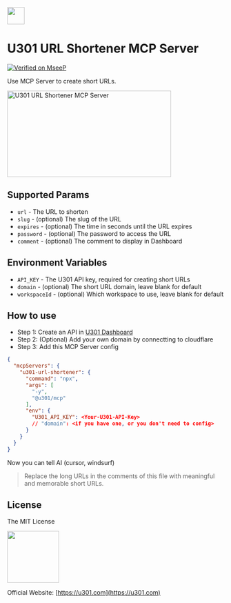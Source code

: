 
<img src="https://u301.com/app.svg" style="width: 40px; height: 40px;" />

# U301 URL Shortener MCP Server

[![Verified on MseeP](https://mseep.ai/badge.svg)](https://mseep.ai/app/de61379b-1f01-4f6f-8690-8456ec0e0d9b)

Use MCP Server to create short URLs.

<img width="380" height="200" src="https://glama.ai/mcp/servers/@tealight-uk/u301-mcp/badge" alt="U301 URL Shortener MCP Server" />

## Supported Params
* `url` - The URL to shorten
* `slug` - (optional) The slug of the URL
* `expires` - (optional) The time in seconds until the URL expires
* `password` - (optional) The password to access the URL
* `comment` - (optional) The comment to display in Dashboard

## Environment Variables
* `API_KEY` - The U301 API key, required for creating short URLs
* `domain` - (optional) The short URL domain, leave blank for default
* `workspaceId` - (optional) Which workspace to use, leave blank for default

## How to use
- Step 1: Create an API in [U301 Dashboard](https://u301.com)
- Step 2: (Optional) Add your own domain by connectting to cloudflare
- Step 3: Add this MCP Server config

```json
{
  "mcpServers": {
    "u301-url-shortener": {
      "command": "npx",
      "args": [
        "-y",
        "@u301/mcp"
      ],
      "env": {
        "U301_API_KEY": <Your-U301-API-Key>
        // "domain": <if you have one, or you don't need to config>
      }
    }
  }
}
```
Now you can tell AI (cursor, windsurf)

> Replace the long URLs in the comments of this file with meaningful and memorable short URLs.

## License
The MIT License

<img src="https://u301.com/u301-logo-v3.svg" style="width: 120px; height: 120px;" />

Official Website: [https://u301.com](https://u301.com)